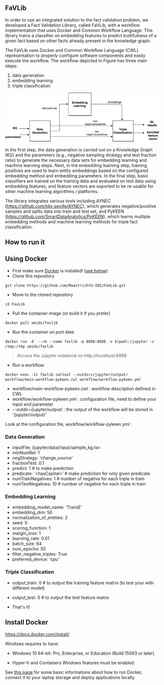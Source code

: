 
## FaVLib

In order to use an integrated solution to the fact validation problem, we developed a Fact Validation Library, called FaVLib, with a workflow implementation that uses Docker and Common Workflow Language. This library trains a classifier on embedding features to predict truthfulness of a given fact based on other facts already present in the knowledge graph.

The FaVLib uses Docker and Common Workflow Language (CWL) representation to properly configure software components and easily execute the workflow. The workflow depicted in Figure has three main steps: 
1. data generation 
2. embedding learning
3. triple classification

![FaVLib Workflow](workflow_factvalid.png)

In the first step, the data generation is carried out on a Knowledge Graph (KG) and the parameters (e.g., negative sampling strategy and test fraction ratio) to generate the necessary data sets for embedding learning and machine learning steps. Next, in the embedding learning step, training positives are used to learn entity embeddings based on the configured embedding method and embedding parameters. In the final step, basic classifiers are trained on the training data and evaluated on test data using embedding features, and feature vectors are exported to be re-usable for other machine learning algorithms / platforms. 

The library integrates various tools including AYNEC (https://github.com/tdg-seville/AYNEC), which generates negative/positive samples and splits data into train and test set, and PyKEEN (https://github.com/SmartDataAnalytics/PyKEEN), which learns multiple embedding methods and machine learning methods for triple fact classification. 

## How to run it

## Using Docker 
* First make sure [Docker](https://docs.docker.com/install/) is installed! ([see below](https://github.com/MaastrichtU-IDS/FaVLib#install-docker))
* Clone this repository
```shell
git clone https://github.com/MaastrichtU-IDS/FaVLib.git
```
* Move to the cloned repository
```shell
cd FavLib
```

* Pull the container image (or build it if you prefer)

```shell
docker pull umids/favlib
```

* Run the container on port `8888`

```shell
docker run -d  --rm --name favlib -p 8888:8888 -v $(pwd):/jupyter -v /tmp:/tmp umids/favlib
```
> Access the Jupyter notebook on http://localhost:8888


* Run a workflow:

```shell
docker exec -it favlib cwltool --outdir=/jupyter/output/ workflow/main-workflow-pykeen.cwl workflow/workflow-pykeen.yml
```
* workflow/main-workflow-pykeen.cwl : workflow description defined in CWL
* workflow/workflow-pykeen.yml      : configuration file, need to define your input and parameter
* --outdir=/jupyter/output/         : the output of the workflow will be stored in '/jupyter/output/'

Look at the configuration file, workflow/workflow-pykeen.yml  :
### Data Generation
* inputFile:  /jupyter/data/input/sample_kg.tsv
* minNumRel: 1
* negStrategy: 'change_source'
* fractionTest: 0.1
* predict: 1    # to make prediction
* predicate: '\<hasCapital\>'  # make prediction for only given predicate
* numTrainNegatives: 1   # number of negative for each triple in train
* numTestNegatives: 10   # number of negative for each triple in train
### Embedding Learning
* embedding_model_name: 'TransE'
* embedding_dim: 50
* normalization_of_entities: 2
* seed: 0
* scoring_function: 1
* margin_loss: 1
* learning_rate: 0.01
* batch_size: 64
* num_epochs: 50
* filter_negative_triples: True
* preferred_device: 'cpu'
 ### Triple Classification
* output_train: 0  # to output the training feature matrix (to test your with different model)
* output_test: 0  # to output the test feature matrix


* That's it!

## Install Docker

https://docs.docker.com/install/

Windows requires to have:

* Windows 10 64-bit: Pro, Enterprise, or Education (Build 15063 or later).

* Hyper-V and Containers Windows features must be enabled.

See [this page](https://d2s.semanticscience.org/docs/guide-docker) for some basic informations about how to run Docker, connect it to your laptop storage and deploy applications locally.
